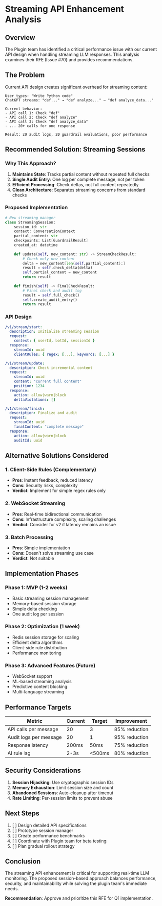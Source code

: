 # Streaming API Enhancement Analysis

## Overview

The Plugin team has identified a critical performance issue with our current API design when handling streaming LLM responses. This analysis examines their RFE (Issue #70) and provides recommendations.

## The Problem

Current API design creates significant overhead for streaming content:

```
User types: "Write Python code"
ChatGPT streams: "def..." → "def analyze..." → "def analyze_data..." 

Current behavior:
- API call 1: Check "def"
- API call 2: Check "def analyze"  
- API call 3: Check "def analyze_data"
- ... 20+ calls for one response

Result: 20 audit logs, 20 guardrail evaluations, poor performance
```

## Recommended Solution: Streaming Sessions

### Why This Approach?

1. **Maintains State**: Tracks partial content without repeated full checks
2. **Single Audit Entry**: One log per complete message, not per token
3. **Efficient Processing**: Check deltas, not full content repeatedly
4. **Clean Architecture**: Separates streaming concerns from standard checks

### Proposed Implementation

```python
# New streaming manager
class StreamingSession:
    session_id: str
    context: ConversationContext
    partial_content: str
    checkpoints: List[GuardrailResult]
    created_at: datetime
    
    def update(self, new_content: str) -> StreamCheckResult:
        # Check only new content
        delta = new_content[len(self.partial_content):]
        result = self.check_delta(delta)
        self.partial_content = new_content
        return result
    
    def finish(self) -> FinalCheckResult:
        # Final check and audit log
        result = self.full_check()
        self.create_audit_entry()
        return result
```

### API Design

```yaml
/v1/stream/start:
  description: Initialize streaming session
  request:
    context: { userId, botId, sessionId }
  response:
    streamId: uuid
    clientRules: { regex: [...], keywords: [...] }

/v1/stream/update:
  description: Check incremental content
  request:
    streamId: uuid
    content: "current full content"
    position: 1234
  response:
    action: allow|warn|block
    deltaViolations: []

/v1/stream/finish:
  description: Finalize and audit
  request:
    streamId: uuid
    finalContent: "complete message"
  response:
    action: allow|warn|block
    auditId: uuid
```

## Alternative Solutions Considered

### 1. Client-Side Rules (Complementary)
- **Pros**: Instant feedback, reduced latency
- **Cons**: Security risks, complexity
- **Verdict**: Implement for simple regex rules only

### 2. WebSocket Streaming
- **Pros**: Real-time bidirectional communication
- **Cons**: Infrastructure complexity, scaling challenges
- **Verdict**: Consider for v2 if latency remains an issue

### 3. Batch Processing
- **Pros**: Simple implementation
- **Cons**: Doesn't solve streaming use case
- **Verdict**: Not suitable

## Implementation Phases

### Phase 1: MVP (1-2 weeks)
- Basic streaming session management
- Memory-based session storage
- Simple delta checking
- One audit log per session

### Phase 2: Optimization (1 week)
- Redis session storage for scaling
- Efficient delta algorithms
- Client-side rule distribution
- Performance monitoring

### Phase 3: Advanced Features (Future)
- WebSocket support
- ML-based streaming analysis
- Predictive content blocking
- Multi-language streaming

## Performance Targets

| Metric | Current | Target | Improvement |
|--------|---------|--------|-------------|
| API calls per message | 20 | 3 | 85% reduction |
| Audit logs per message | 20 | 1 | 95% reduction |
| Response latency | 200ms | 50ms | 75% reduction |
| AI rule lag | 2-3s | <500ms | 80% reduction |

## Security Considerations

1. **Session Hijacking**: Use cryptographic session IDs
2. **Memory Exhaustion**: Limit session size and count
3. **Abandoned Sessions**: Auto-cleanup after timeout
4. **Rate Limiting**: Per-session limits to prevent abuse

## Next Steps

1. [ ] Design detailed API specifications
2. [ ] Prototype session manager
3. [ ] Create performance benchmarks
4. [ ] Coordinate with Plugin team for beta testing
5. [ ] Plan gradual rollout strategy

## Conclusion

The streaming API enhancement is critical for supporting real-time LLM monitoring. The proposed session-based approach balances performance, security, and maintainability while solving the plugin team's immediate needs.

**Recommendation**: Approve and prioritize this RFE for Q1 implementation.